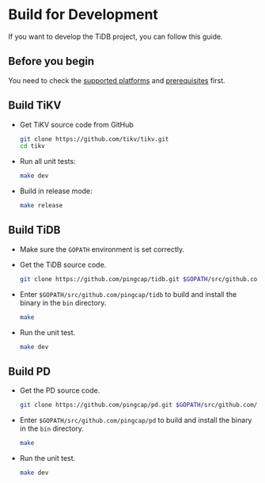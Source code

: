 # Build for Development

If you want to develop the TiDB project, you can follow this guide.

## Before you begin

You need to check the [supported platforms](/dev-guide/requirements.md#supported-platforms) and [prerequisites](/dev-guide/requirements.md#prerequisites) first.

## Build TiKV

+ Get TiKV source code from GitHub

    ```bash
    git clone https://github.com/tikv/tikv.git
    cd tikv
    ```

+ Run all unit tests:

    ```bash
    make dev
    ```

+ Build in release mode:

    ```bash
    make release
    ```

## Build TiDB

+ Make sure the `GOPATH` environment is set correctly.

+ Get the TiDB source code.

    ```bash
    git clone https://github.com/pingcap/tidb.git $GOPATH/src/github.com/pingcap/tidb
    ```

+ Enter `$GOPATH/src/github.com/pingcap/tidb` to build and install the binary in the `bin` directory.

    ```bash
    make
    ```

+ Run the unit test.

    ```bash
    make dev
    ```

## Build PD

+ Get the PD source code.

    ```bash
    git clone https://github.com/pingcap/pd.git $GOPATH/src/github.com/pingcap/pd
    ```

+ Enter `$GOPATH/src/github.com/pingcap/pd` to build and install the binary in the `bin` directory.

    ```bash
    make
    ```

+ Run the unit test.

    ```bash
    make dev
    ```
